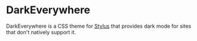 # DarkEverywhere
DarkEverywhere is a CSS theme for [Stylus](https://addons.mozilla.org/en-US/firefox/addon/styl-us/) that provides dark mode for sites that don't natively support it.
